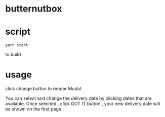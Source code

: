 # butternutbox

# script

```
yarn start
```

to build

# usage

click change button to render Modal

You can select and change the delivery date by clicking dates that are available. Once selected , click GOT IT button , your new delivery date will be shown on the first page
